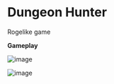 # Dungeon Hunter
Rogelike game


**Gameplay**

![image](https://github.com/BohdanHorlach/Dungeon-Hunter/blob/main/Gameplay/Gameplay_DungeonHunter_1.gif)

![image](https://github.com/BohdanHorlach/Dungeon-Hunter/blob/main/Gameplay/Gameplay_DungeonHunter_2.gif)
